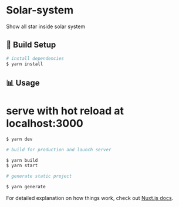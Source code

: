 # Solar-system

Show all star inside solar system

## 💾 Build Setup

```bash
# install dependencies
$ yarn install
```

## 📊 Usage

# serve with hot reload at localhost:3000

```bash
$ yarn dev

# build for production and launch server

$ yarn build
$ yarn start

# generate static project

$ yarn generate
```

For detailed explanation on how things work, check out [Nuxt.js docs](https://nuxtjs.org).

